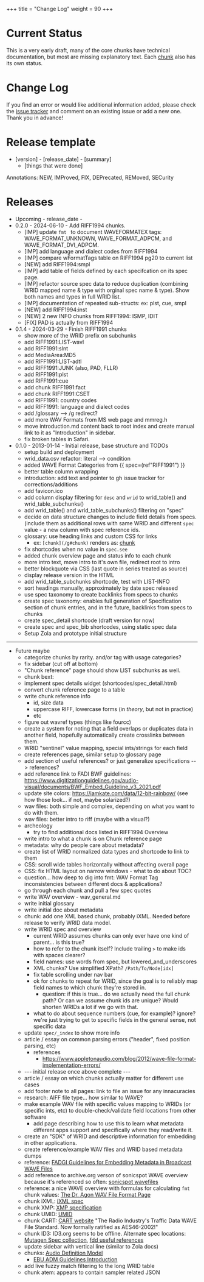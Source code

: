 +++
title = "Change Log"
weight = 90
+++

# Current Status

This is a very early draft, many of the core chunks have technical documentation, but most are missing explanatory text.  Each [chunk](@/chunk/_index.md) also has its own status. 

# Change Log

If you find an error or would like additional information added, please check the [issue tracker](https://github.com/briandorsey/wavref/issues) and comment on an existing issue or add a new one. Thank you in advance! 

# Release template

* [version] - [release_date] - [summary]
	* [things that were done]

Annotations: NEW, IMProved, FIX, DEPrecated, REMoved, SECurity

# Releases

* Upcoming - release_date - 
* 0.2.0 - 2024-06-10 - Add RIFF1994 chunks.
    * [IMP] update `fmt ` to document WAVEFORMATEX tags: WAVE_FORMAT_UNKNOWN, WAVE_FORMAT_ADPCM, and WAVE_FORMAT_DVI_ADPCM.
    * [IMP] add language and dialect codes from RIFF1994
    * [IMP] compare wFormatTags table on RIFF1994 pg20 to current list
    * [NEW] add RIFF1994:smpl
    * [IMP] add table of fields defined by each specifcation on its spec page.
    * [IMP] refactor source spec data to reduce duplication (combining WRID mapped name & type with orginal spec name & type). Show both names and types in full WRID list. 
    * [IMP] documentation of repeated sub-structs: ex: plst, cue, smpl
    * [NEW] add RIFF1994:inst
    * [NEW] 2 new INFO chunks from RIFF1994: ISMP, IDIT
    * [FIX] PAD is actually from RIFF1994
* 0.1.4 - 2024-03-29 - Finish RIFF1991 chunks
    * show more of the WRID prefix on subchunks
    * add RIFF1991:LIST-wavl
    * add RIFF1991:slnt
    * add MediaArea:MD5
    * add RIFF1991:LIST-adtl
    * add RIFF1991:JUNK (also, PAD, FLLR)
    * add RIFF1991:plst
    * add RIFF1991:cue
    * add chunk RIFF1991:fact
    * add chunk RIFF1991:CSET
    * add RIFF1991: country codes
    * add RIFF1991: language and dialect codes
    * add /glossary --> /g redirect?
    * add more WAV Formats from MS web page and mmreg.h
    * move introduction.md content back to root index and create manual link to it as "Introduction" in sidebar. 
    * fix broken tables in Safari. 
* 0.1.0 - 2013-01-14 - Initial release, base structure and TODOs
    * setup build and deployment
    * wrid_data.csv refactor: literal --> condition
    * added WAVE Format Categories from {{ spec=(ref"RIFF1991") }}
    * better table column wrapping
    * introduction: add text and pointer to gh issue tracker for corrections/additions
    * add favicon.ico
    * add column display filtering for `desc` and `wrid` to wrid_table() and wrid_table_subchunks()
    * add wrid_table() and wrid_table_subchunks() filtering on "spec" 
    * decide on data structure changes to include field details from specs. (include them as additional rows with same WRID and different `spec` value - a new column with spec reference ids. 
    * glossary: use heading links and custom CSS for links 
        * ex: `[chunk](/g#chunk)` renders as: [chunk](/g#chunk)
    * fix shortcodes when no value in `spec.see`
    * added chunk overview page and status info to each chunk
    * more intro text, move intro to it's own file, redirect root to intro
    * better blockquote via CSS (last quote in series treated as source)
    * display release version in the HTML
    * add wrid_table_subchunks shortcode, test with LIST-INFO 
    * sort headings manually, approximately by date spec released
    * use spec taxonomy to create backlinks from specs to chunks
    * create spec taxonomy: enables full generation of Specification section of chunk entries, and in the future, backlinks from specs to chunks
    * create spec_detail shortcode (draft version for now)
    * create spec and spec_bib shortcodes, using static spec data
    * Setup Zola and prototype initial structure

---- 

* Future maybe
    * categorize chunks by rarity. and/or tag with usage categories?
    * fix sidebar (cut off at bottom)
    * "Chunk reference" page should show LIST subchunks as well. 
    * chunk bext: 
    * implement spec details widget (shortcodes/spec_detail.html)
    * convert chunk reference page to a table
    * write chunk reference info
        * id, size data
        * uppercase RIFF, lowercase forms (in *theory*, but not in practice)
        * etc
    * figure out wavref types (things like fourcc)
    * create a system for noting that a field overlaps or duplicates data in another field, hopefully automatically create crosslinks between them.
    * WRID "sentinel" value mapping, special ints/strings for each field
    * create references page, similar setup to glossary page
    * add section of useful references? or just generalize specifications --> references? 
    * add reference link to FADI BWF guidelines: https://www.digitizationguidelines.gov/audio-visual/documents/BWF_Embed_Guideline_v3_2021.pdf
    * update site colors: https://iamkate.com/data/12-bit-rainbow/ (see how those look... if not, maybe solarized?)
    * wav files: both simple and complex, depending on what you want to do with them. 
    * wav files: better intro to riff (maybe with a visual?)
    * archeology
        * try to find additional docs listed in RIFF1994 Overview
    * write intro to what a chunk is on Chunk reference page
    * metadata: why do people care about metadata?
    * create list of WRID normalized data types and shortcode to link to them
    * CSS: scroll wide tables horizontally without affecting overall page
    * CSS: fix HTML layout on narrow windows - what to do about TOC? 
    * question... how deep to dig into fmt: WAV Format Tag inconsistencies between different docs & applications? 
    * go through each chunk and pull a few spec quotes
    * write WAV overview - wav_general.md
    * write initial glossary
    * write initial doc about metadata
    * chunk: add one XML based chunk, probably iXML. Needed before release to verify WRID data model. 
    * write WRID spec and overview
        * current WRID assumes chunks can only ever have one kind of parent... is this true?
        * how to refer to the chunk itself? Include trailing `>` to make ids with spaces clearer? 
        * field names: use words from spec, but lowered_and_underscores
        * XML chunks? Use simplified XPath? `/Path/To/Node[idx]`
        * fix table scrolling under nav bar
        * ok for chunks to repeat for WRID, since the goal is to reliably map field names to which chunk they're stored in. 
            * question: if this is true... do we actually need the full chunk path? Or can we assume chunk ids are unique? Would shorten WRIDs a lot if we go with that.
        * what to do about sequence numbers (cue, for example)? ignore? we're just trying to get to specific fields in the general sense, not specific data
    * update `spec/_index` to show more info
    * article / essay on common parsing errors ("header", fixed position parsing, etc)
        * references
            * https://www.appletonaudio.com/blog/2012/wave-file-format-implementation-errors/
    * --- initial release once above complete ---
    * article / essay on which chunks actually matter for different use cases
    * add footer note to all pages: link to file an issue for any innacuracies
    * research: AIFF file type... how similar to WAVE? 
    * make example WAV file with specific values mapping to WRIDs (or specific ints, etc) to double-check/validate field locations from other software
        * add page describing how to use this to learn what metadata different apps support and specifically where they read/write it.
    * create an "SDK" of WRID and descriptive information for embedding in other applications.
    * create reference/example WAV files and WRID based metadata dumps
    * reference: [FADGI Guidelines for Embedding Metadata in
Broadcast WAVE Files](https://www.digitizationguidelines.gov/audio-visual/documents/BWF_Embed_Guideline_v3_2021.pdf)
    * add reference to archive.org verson of sonicspot WAVE overview because it's referenced so often: [sonicspot wavefiles](https://web.archive.org/web/20141226210234/http://www.sonicspot.com/guide/wavefiles.html)
    * reference: a nice WAVE overview with formulas for calculating `fmt` chunk values: [The Dr. Agon WAV File Format Page](http://www.dragonwins.com/domains/getteched/wav/index.htm)
    * chunk iXML: [iXML spec](http://www.gallery.co.uk/ixml/)
    * chunk XMP: [XMP specification](https://www.adobe.com/devnet/xmp.html)
    * chunk UMID: [UMID](https://en.wikipedia.org/wiki/Unique_Material_Identifier)
    * chunk CART: [CART website](http://www.cartchunk.org/) "The Radio Industry's Traffic Data WAVE File Standard. Now formally ratified as AES46-2002!"
    * chunk ID3: ID3.org seems to be offline. Alternate spec locations: [Mutagen Spec collection](https://mutagen-specs.readthedocs.io/en/latest/), [fdd useful references](https://www.loc.gov/preservation/digital/formats/fdd/fdd000106.shtml#useful)
    * update sidebar with vertical line (similar to Zola docs)
    * chunks: [Audio Definition Model](https://www.bbc.co.uk/rd/publications/audio-definition-model-software)
        * [EBU ADM Guidelines Introduction](https://adm.ebu.io/index.html)
    * add live fuzzy match filtering to the long WRID table
    * chunk atem: appears to contain sampler related JSON
